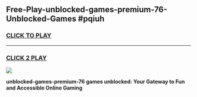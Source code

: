 
## Free-Play-unblocked-games-premium-76-Unblocked-Games #pqiuh
<h3>
<a href="https://news.freeplayer.one?title=unblocked-games-premium-76&ref=8M">CLICK TO PLAY</a></h3>
<hr>

<h3>
<a href="https://news.freeplayer.one?title=unblocked-games-premium-76&ref=8M">CLICK 2 PLAY</a>
  
</h3>

<a href="https://news.freeplayer.one?title=unblocked-games-premium-76&ref=8M"><img src="https://clearcache.store/games.png"></a>


**unblocked-games-premium-76 games unblocked: Your Gateway to Fun and Accessible Online Gaming**
